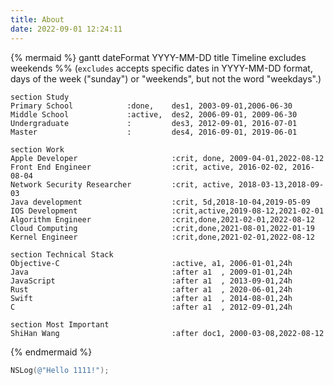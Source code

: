 ```yaml
---
title: About
date: 2022-09-01 12:24:11
---
```


 <!-- <h1>Welcome</h1> -->
 <!-- 个人经历简述：
 + iOS开发者()
 + 前端工程师(Apple 短暂且很久以前)
 + 网络安全研究员(行吟信息科技)
 + Java开发(行吟信息科技)
 + iOS开发(深度)
 + 算法工程师(Apple)
 + 云计算(Apple - iCloud)
 + Kernel Engineer(Apple) -->

 {% mermaid %}
gantt
    dateFormat  YYYY-MM-DD
    title       Timeline
    excludes    weekends
    %% (`excludes` accepts specific dates in YYYY-MM-DD format, days of the week ("sunday") or "weekends", but not the word "weekdays".)

    section Study
    Primary School            :done,    des1, 2003-09-01,2006-06-30
    Middle School             :active,  des2, 2006-09-01, 2009-06-30
    Undergraduate             :         des3, 2012-09-01, 2016-07-01
    Master                    :         des4, 2016-09-01, 2019-06-01

    section Work
    Apple Developer                     :crit, done, 2009-04-01,2022-08-12
    Front End Engineer                  :crit, active, 2016-02-02, 2016-08-04
    Network Security Researcher         :crit, active, 2018-03-13,2018-09-03
    Java development                    :crit, 5d,2018-10-04,2019-05-09
    IOS Development                     :crit,active,2019-08-12,2021-02-01
    Algorithm Engineer                  :crit,done,2021-02-01,2022-08-12
    Cloud Computing                     :crit,done,2021-08-01,2022-01-19
    Kernel Engineer                     :crit,done,2021-02-01,2022-08-12
    
    section Technical Stack
    Objective-C                         :active, a1, 2006-01-01,24h
    Java                                :after a1  , 2009-01-01,24h
    JavaScript                          :after a1  , 2013-09-01,24h
    Rust                                :after a1  , 2020-06-01,24h
    Swift                               :after a1  , 2014-08-01,24h
    C                                   :after a1  , 2012-09-01,24h

    section Most Important
    ShiHan Wang                         :after doc1, 2000-03-08,2022-08-12
{% endmermaid %}
<!-- 
整理了一下这些年的工作经历，还挺满意的。<br>
除了前端方面，但其实细想一下我前端领域技术栈也足够去一个所谓的大厂😂<br>

2022-08-12 北京
To commemorate the past 20 years since I wrote my first line of code！ -->
``` Objective-C
NSLog(@"Hello 1111!");
```